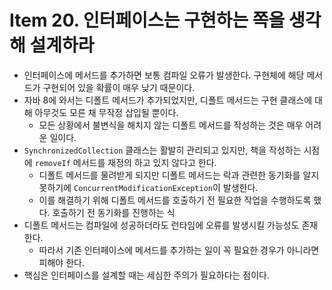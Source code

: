 # Item 20. 인터페이스는 구현하는 쪽을 생각해 설계하라

- 인터페이스에 메서드를 추가하면 보통 컴파일 오류가 발생한다. 구현체에 해당 메서드가 구현되어 있을 확률이 매우 낮기 때문이다.
- 자바 8에 와서는 디폴트 메서드가 추가되었지만, 디폴트 메서드는 구현 클래스에 대해 아무것도 모른 채 무작정 삽입될 뿐이다.
  - 모든 상황에서 불변식을 해치지 않는 디폴트 메서드를 작성하는 것은 매우 어려운 일이다.
- `SynchronizedCollection` 클래스는 활발히 관리되고 있지만, 책을 작성하는 시점에 `removeIf` 메서드를 재정의 하고 있지 않다고 한다.
  - 디폴트 메서드를 물려받게 되지만 디폴트 메서드는 락과 관련한 동기화를 알지 못하기에 `ConcurrentModificationException`이 발생한다.
  - 이를 해결하기 위해 디폴트 메서드를 호출하기 전 필요한 작업을 수행하도록 했다. 호출하기 전 동기화를 진행하는 식
- 디폴트 메서드는 컴파일에 성공하더라도 런타임에 오류를 발생시킬 가능성도 존재한다.
  - 따라서 기존 인터페이스에 메서드를 추가하는 일이 꼭 필요한 경우가 아니라면 피해야 한다.
- 핵심은 인터페이스를 설계할 때는 세심한 주의가 필요하다는 점이다.